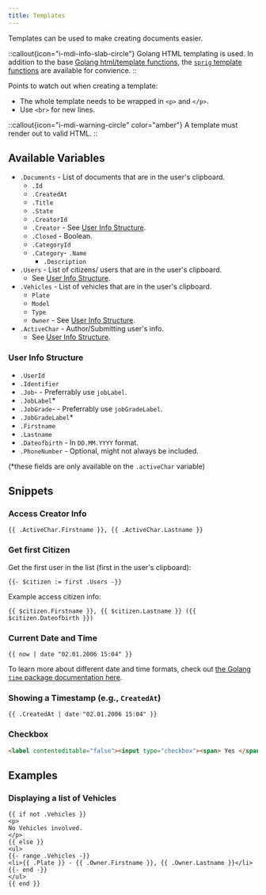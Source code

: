 ```yaml
---
title: Templates
---
```


Templates can be used to make creating documents easier.

::callout{icon="i-mdi-info-slab-circle"}
Golang HTML templating is used.
In addition to the base [Golang html/template functions](https://pkg.go.dev/html/template), the [`sprig` template functions](https://masterminds.github.io/sprig/) are available for convience.
::

Points to watch out when creating a template:

- The whole template needs to be wrapped in `<p>` and `</p>`.
- Use `<br>` for new lines.

::callout{icon="i-mdi-warning-circle" color="amber"}
A template must render out to valid HTML.
::

## Available Variables

- `.Documents` - List of documents that are in the user's clipboard.
  - `.Id`
  - `.CreatedAt`
  - `.Title`
  - `.State`
  - `.CreatorId`
  - `.Creator` - See [User Info Structure](#user-info-structure).
  - `.Closed` - Boolean.
  - `.CategoryId`
  - `.Category`- `.Name`
    - `.Description`
- `.Users` - List of citizens/ users that are in the user's clipboard.
  - See [User Info Structure](#user-info-structure).
- `.Vehicles` - List of vehicles that are in the user's clipboard.
  - `Plate`
  - `Model`
  - `Type`
  - `Owner` - See [User Info Structure](#user-info-structure).
- `.ActiveChar` - Author/Submitting user's info.
  - See [User Info Structure](#user-info-structure).

### User Info Structure

- `.UserId`
- `.Identifier`
- `.Job`\- - Preferrably use `jobLabel`.
- `.JobLabel`\*
- `.JobGrade`\- - Preferrably use `jobGradeLabel`.
- `.JobGradeLabel`\*
- `.Firstname`
- `.Lastname`
- `.Dateofbirth` - In `DD.MM.YYYY` format.
- `.PhoneNumber` - Optional, might not always be included.

(\*these fields are only available on the `.activeChar` variable)

## Snippets

### Access Creator Info

```templ
{{ .ActiveChar.Firstname }}, {{ .ActiveChar.Lastname }}
```

### Get first Citizen

Get the first user in the list (first in the user's clipboard):

```templ
{{- $citizen := first .Users -}}
```

Example access citizen info:

```templ
{{ $citizen.Firstname }}, {{ $citizen.Lastname }} ({{ $citizen.Dateofbirth }})
```

### Current Date and Time

```templ
{{ now | date "02.01.2006 15:04" }}
```

To learn more about different date and time formats, check out [the Golang `time` package documentation here](https://pkg.go.dev/time#pkg-constants).

### Showing a Timestamp (e.g., `CreatedAt`)

```templ
{{ .CreatedAt | date "02.01.2006 15:04" }}
```

### Checkbox

```html
<label contenteditable="false"><input type="checkbox"><span> Yes </span></label>
```

## Examples

### Displaying a list of Vehicles

```templ
{{ if not .Vehicles }}
<p>
No Vehicles involved.
</p>
{{ else }}
<ul>
{{- range .Vehicles -}}
<li>{{ .Plate }} - {{ .Owner.Firstname }}, {{ .Owner.Lastname }}</li>
{{- end -}}
</ul>
{{ end }}
```
